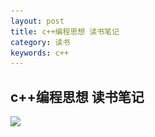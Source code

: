 ```yaml
---
layout: post
title: c++编程思想 读书笔记
category: 读书
keywords: c++
---
```


## c++编程思想 读书笔记

![](..\..\assets\img\thinking-in-c++.svg)